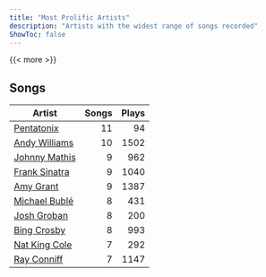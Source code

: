 ```yaml
---
title: "Most Prolific Artists"
description: "Artists with the widest range of songs recorded"
ShowToc: false
---
```


{{< more >}}

## Songs
Artist | Songs | Plays 
----- | -----: | ----: 
[Pentatonix](/artists/pentatonix-655231) | 11 | 94
[Andy Williams](/artists/andy-williams-16425) | 10 | 1502
[Johnny Mathis](/artists/johnny-mathis-14581) | 9 | 962
[Frank Sinatra](/artists/frank-sinatra-739) | 9 | 1040
[Amy Grant](/artists/amy-grant-3053) | 9 | 1387
[Michael Bublé](/artists/michael-buble-58319) | 8 | 431
[Josh Groban](/artists/josh-groban-58260) | 8 | 200
[Bing Crosby](/artists/bing-crosby-1864) | 8 | 993
[Nat King Cole](/artists/nat-king-cole-3428) | 7 | 292
[Ray Conniff](/artists/ray-conniff-104848) | 7 | 1147

